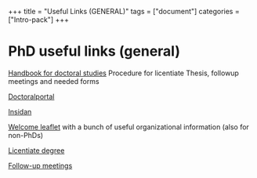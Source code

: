 +++
title =  "Useful Links (GENERAL)"
tags = ["document"]
categories = ["Intro-pack"]
+++


# PhD useful links (general)
[Handbook for doctoral studies](https://www.chalmers.se/insidan/EN/education-research/doctoral-student/handbook-for-doctoral8636)
Procedure for licentiate Thesis, followup meetings and needed forms

[Doctoralportal](https://student.portal.chalmers.se/doctoralportal/Pages/Doctoralportal.aspx)

[Insidan](https://www.chalmers.se/insidan/EN/)

[Welcome leaflet](http://wiki.portal.chalmers.se/cse/uploads/PhDStudents/welcome_leaflet.pdf) with a bunch of useful organizational information (also for non-PhDs)

[Licentiate degree](http://www.chalmers.se/insidan/sites/cse/doctoral-ed/phd-student/licentiate-degree)

[Follow-up meetings](http://www.chalmers.se/insidan/sites/cse/doctoral-ed/phd-student/follow-up-meetings)
